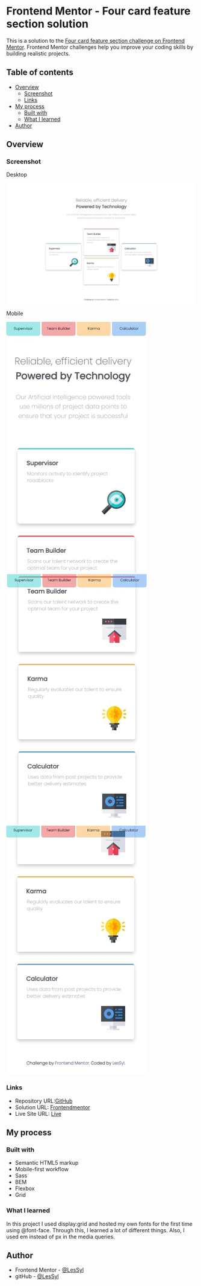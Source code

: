 # Frontend Mentor - Four card feature section solution

This is a solution to the [Four card feature section challenge on Frontend Mentor](https://www.frontendmentor.io/challenges/four-card-feature-section-weK1eFYK). Frontend Mentor challenges help you improve your coding skills by building realistic projects. 

## Table of contents
- [Overview](#overview)
  - [Screenshot](#screenshot)
  - [Links](#links)
- [My process](#my-process)
  - [Built with](#built-with)
  - [What I learned](#what-i-learned)
- [Author](#author)

## Overview

### Screenshot

Desktop

![](dist/img/desktop.jpeg)

Mobile

![](dist/img/mobile1.jpeg)
![](dist/img/mobile2.jpeg)
![](dist/img/mobile3.jpeg)

### Links

- Repository URL:[GitHub](https://github.com/LesSyl/Four-card-feature-section)
- Solution URL: [Frontendmentor](https://www.frontendmentor.io/solutions/four-card-feature-section-solution-Hk7s1UhXim)
- Live Site URL: [Live](https://lessyl.github.io/Four-card-feature-section/)
## My process

### Built with

- Semantic HTML5 markup
- Mobile-first workflow
- Sass
- BEM
- Flexbox
- Grid

### What I learned

In this project I used display:grid and hosted my own fonts for the first time using @font-face. Through this, I learned a lot of different things. Also, I used em instead of px in the media queries. 

## Author

- Frontend Mentor - [@LesSyl](https://www.frontendmentor.io/profile/LesSyl)
- gitHub - [@LesSyl](https://github.com/LesSyl)
